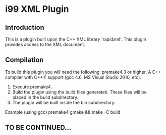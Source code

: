 i99 XML Plugin
==============

Introduction
------------
This is a plugin built upon the C++ XML library 'rapidxml'. This plugin provides access to the XML document. 

Compilation
-----------

To build this plugin you will need the following:
	premake4.3 or higher.
	A C++ compiler with C++11 support (gcc 4.6, MS Visual Studio 2010, etc).

1) Execute premake4. 
2) Build the plugin using the build files generated. These files will be placed in the build subdirectory.
3) The plugin will be built inside the bin subdirectory. 

Example (using gcc)
premake4 gmake && make -C build

TO BE CONTINUED...
-----------------	
